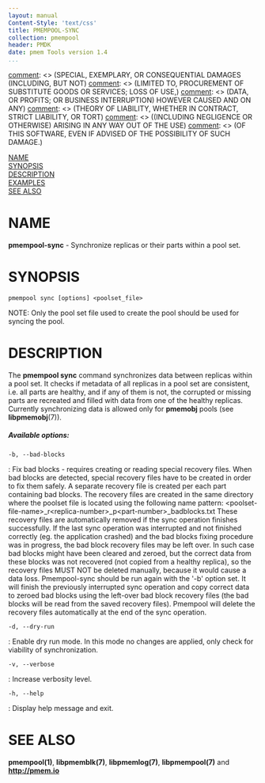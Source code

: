 ```yaml
---
layout: manual
Content-Style: 'text/css'
title: PMEMPOOL-SYNC
collection: pmempool
header: PMDK
date: pmem Tools version 1.4
...
```


[comment]: <> (Copyright 2016-2017, Intel Corporation)

[comment]: <> (Redistribution and use in source and binary forms, with or without)
[comment]: <> (modification, are permitted provided that the following conditions)
[comment]: <> (are met:)
[comment]: <> (    * Redistributions of source code must retain the above copyright)
[comment]: <> (      notice, this list of conditions and the following disclaimer.)
[comment]: <> (    * Redistributions in binary form must reproduce the above copyright)
[comment]: <> (      notice, this list of conditions and the following disclaimer in)
[comment]: <> (      the documentation and/or other materials provided with the)
[comment]: <> (      distribution.)
[comment]: <> (    * Neither the name of the copyright holder nor the names of its)
[comment]: <> (      contributors may be used to endorse or promote products derived)
[comment]: <> (      from this software without specific prior written permission.)

[comment]: <> (THIS SOFTWARE IS PROVIDED BY THE COPYRIGHT HOLDERS AND CONTRIBUTORS)
[comment]: <> ("AS IS" AND ANY EXPRESS OR IMPLIED WARRANTIES, INCLUDING, BUT NOT)
[comment]: <> (LIMITED TO, THE IMPLIED WARRANTIES OF MERCHANTABILITY AND FITNESS FOR)
[comment]: <> (A PARTICULAR PURPOSE ARE DISCLAIMED. IN NO EVENT SHALL THE COPYRIGHT)
[comment]: <> (OWNER OR CONTRIBUTORS BE LIABLE FOR ANY DIRECT, INDIRECT, INCIDENTAL,)
[comment]: <> (SPECIAL, EXEMPLARY, OR CONSEQUENTIAL DAMAGES (INCLUDING, BUT NOT)
[comment]: <> (LIMITED TO, PROCUREMENT OF SUBSTITUTE GOODS OR SERVICES; LOSS OF USE,)
[comment]: <> (DATA, OR PROFITS; OR BUSINESS INTERRUPTION) HOWEVER CAUSED AND ON ANY)
[comment]: <> (THEORY OF LIABILITY, WHETHER IN CONTRACT, STRICT LIABILITY, OR TORT)
[comment]: <> ((INCLUDING NEGLIGENCE OR OTHERWISE) ARISING IN ANY WAY OUT OF THE USE)
[comment]: <> (OF THIS SOFTWARE, EVEN IF ADVISED OF THE POSSIBILITY OF SUCH DAMAGE.)

[comment]: <> (pmempool-sync.1 -- man page for pmempool-sync)

[NAME](#name)<br />
[SYNOPSIS](#synopsis)<br />
[DESCRIPTION](#description)<br />
[EXAMPLES](#examples)<br />
[SEE ALSO](#see-also)<br />

# NAME #

**pmempool-sync** - Synchronize replicas or their parts within a pool set.


# SYNOPSIS #

```
pmempool sync [options] <poolset_file>
```

NOTE: Only the pool set file used to create the pool should be used
for syncing the pool.

# DESCRIPTION #

The **pmempool sync** command synchronizes data between replicas within
a pool set. It checks if metadata of all replicas in a pool set
are consistent, i.e. all parts are healthy, and if any of them is not,
the corrupted or missing parts are recreated and filled with data from one of
the healthy replicas.
Currently synchronizing data is allowed only for **pmemobj** pools (see
**libpmemobj**(7)).



##### Available options: #####

`-b, --bad-blocks`

: Fix bad blocks - requires creating or reading special recovery files.
When bad blocks are detected, special recovery files have to be created
in order to fix them safely. A separate recovery file is created per each part
containing bad blocks. The recovery files are created in the same directory
where the poolset file is located using the following name pattern:
\<poolset-file-name\>_r\<replica-number\>_p\<part-number\>_badblocks.txt
These recovery files are automatically removed if the sync operation finishes
successfully.
If the last sync operation was interrupted and not finished correctly
(eg. the application crashed) and the bad blocks fixing procedure was
in progress, the bad block recovery files may be left over. In such case
bad blocks might have been cleared and zeroed, but the correct data from these
blocks was not recovered (not copied from a healthy replica), so the recovery
files MUST NOT be deleted manually, because it would cause a data loss.
Pmempool-sync should be run again with the '-b' option set. It will finish
the previously interrupted sync operation and copy correct data to zeroed
bad blocks using the left-over bad block recovery files (the bad blocks
will be read from the saved recovery files). Pmempool will delete the recovery
files automatically at the end of the sync operation.

`-d, --dry-run`

: Enable dry run mode. In this mode no changes are applied, only check for
viability of synchronization.

`-v, --verbose`

: Increase verbosity level.

`-h, --help`

: Display help message and exit.


# SEE ALSO #

**pmempool(1)**, **libpmemblk(7)**, **libpmemlog(7)**,
**libpmempool(7)** and **<http://pmem.io>**
